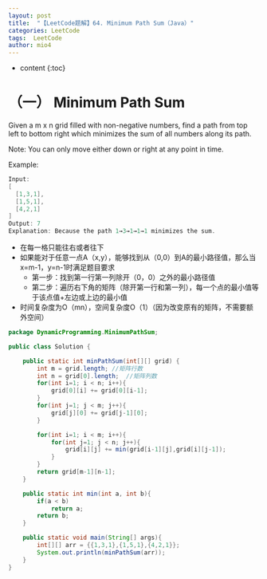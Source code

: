 ```yaml
---
layout: post
title:  "【LeetCode题解】64. Minimum Path Sum（Java）"
categories: LeetCode
tags:  LeetCode
author: mio4
---
```


* content
{:toc}








# （一） Minimum Path Sum

Given a m x n grid filled with non-negative numbers, find a path from top left to bottom right which minimizes the sum of all numbers along its path.

Note: You can only move either down or right at any point in time.

Example:

```java 
Input:
[
  [1,3,1],
  [1,5,1],
  [4,2,1]
]
Output: 7
Explanation: Because the path 1→3→1→1→1 minimizes the sum.
```

 - 在每一格只能往右或者往下
 - 如果能对于任意一点A（x,y），能够找到从（0,0）到A的最小路径值，那么当x=m-1，y=n-1时满足题目要求
	 - 第一步：找到第一行第一列除开（0，0）之外的最小路径值
	 - 第二步：遍历右下角的矩阵（除开第一行和第一列），每一个点的最小值等于该点值+左边或上边的最小值
 - 时间复杂度为O（mn），空间复杂度O（1）（因为改变原有的矩阵，不需要额外空间）

```java 
package DynamicProgramming.MinimumPathSum;

public class Solution {

	public static int minPathSum(int[][] grid) {
		int m = grid.length; //矩阵行数
		int n = grid[0].length;  //矩阵列数
		for(int i=1; i < n; i++){
			grid[0][i] += grid[0][i-1];
		}
		for(int j=1; j < m; j++){
			grid[j][0] += grid[j-1][0];
		}

		for(int i=1; i < m; i++){
			for(int j=1; j < n; j++){
				grid[i][j] += min(grid[i-1][j],grid[i][j-1]);
			}
		}
		return grid[m-1][n-1];
	}

	public static int min(int a, int b){
		if(a < b)
			return a;
		return b;
	}

	public static void main(String[] args){
		int[][] arr = {{1,3,1},{1,5,1},{4,2,1}};
		System.out.println(minPathSum(arr));
	}
}

```
